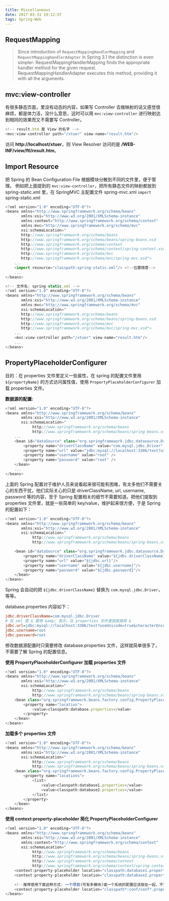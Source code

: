 ```yaml
---
title: Miscellaneous
date: 2017-03-31 19:12:57
tags: Spring-Web
---
```

## RequestMapping

> Since introduction of `RequestMappingHandlerMapping` and `RequestMappingHandlerAdapter` in Spring 3.1 the distinction is even simpler: RequestMappingHandlerMapping finds the appropriate handler method for the given request. RequestMappingHandlerAdapter executes this method, providing it with all the arguments.

## mvc:view-controller

有很多静态页面，里没有动态的内容，如果写 Controller 去做映射的话又感觉很麻烦，都是体力活，没什么意思，这时可以用 `mvc:view-controller` 进行映射达到相同的效果而又不需要写 Controller。

```js
<!-- result.htm 是 View 的名字 -->
<mvc:view-controller path="/xtuer" view-name="result.htm"/>
```

访问 **http://localhost/xtuer**，则 View Resolver 访问的是 **/WEB-INF/view/ftl/result.htm**。

## Import Resource

把 Spring 的 Bean Configuration File 根据模块分散到不同的文件里，便于管理。
例如把上面提到的 `mvc:view-controller`，把所有静态文件的映射都放到 spring-static.xml 里，在 SpringMVC 主配置文件 spring-mvc.xml `import` spring-static.xml

```js
<?xml version="1.0" encoding="UTF-8"?>
<beans xmlns="http://www.springframework.org/schema/beans"
       xmlns:xsi="http://www.w3.org/2001/XMLSchema-instance"
       xmlns:context="http://www.springframework.org/schema/context"
       xmlns:mvc="http://www.springframework.org/schema/mvc"
       xsi:schemaLocation="
       http://www.springframework.org/schema/beans
       http://www.springframework.org/schema/beans/spring-beans.xsd
       http://www.springframework.org/schema/context
       http://www.springframework.org/schema/context/spring-context.xsd
       http://www.springframework.org/schema/mvc
       http://www.springframework.org/schema/mvc/spring-mvc.xsd">
    ...
    <import resource="classpath:spring-static.xml"/> <!--位置随意-->
    ...
</beans>
```

```js
<!-- 文件名: spring-static.xml -->
<?xml version="1.0" encoding="UTF-8"?>
<beans xmlns="http://www.springframework.org/schema/beans"
       xmlns:xsi="http://www.w3.org/2001/XMLSchema-instance"
       xmlns:mvc="http://www.springframework.org/schema/mvc"
       xsi:schemaLocation="
       http://www.springframework.org/schema/beans
       http://www.springframework.org/schema/beans/spring-beans.xsd
       http://www.springframework.org/schema/mvc
       http://www.springframework.org/schema/mvc/spring-mvc.xsd">
    ...   
    <mvc:view-controller path="/xtuer" view-name="result.htm"/>
    ...
</beans>
```

## PropertyPlaceholderConfigurer

目的：在 properties 文件里定义一些属性，在 spring 的配置文件里用 `${propertyName}` 的方式访问属性值，使用 `PropertyPlaceholderConfigurer` 加载 properties 文件。

**数据源的配置:**

```js
<?xml version="1.0" encoding="UTF-8"?>
<beans xmlns="http://www.springframework.org/schema/beans"
       xmlns:xsi="http://www.w3.org/2001/XMLSchema-instance"
       xsi:schemaLocation="
            http://www.springframework.org/schema/beans
            http://www.springframework.org/schema/beans/spring-beans.xsd">
    ...
    <bean id="dataSource" class="org.springframework.jdbc.datasource.DriverManagerDataSource">
        <property name="driverClassName" value="com.mysql.jdbc.Driver" />
        <property name="url" value="jdbc:mysql://localhost:3306/test?useUnicode=true&amp;characterEncoding=UTF-8" />
        <property name="username" value="root" />
        <property name="password" value="root" />
    </bean>
    ...
</beans>
```

上面的 Spring 配置对于维护人员来说看起来很可能有困难，有太多他们不需要关心的东西干扰，他们实际关心的只是 driverClassName, url, username, password 等的内容，至于 Spring 配置相关的细节不需要知道。把他们提取到 properties 文件里，就是一些简单的 key/value，维护起来很方便，于是 Spring 的配置如下：

```js
<?xml version="1.0" encoding="UTF-8"?>
<beans xmlns="http://www.springframework.org/schema/beans"
       xmlns:xsi="http://www.w3.org/2001/XMLSchema-instance"
       xsi:schemaLocation="
            http://www.springframework.org/schema/beans
            http://www.springframework.org/schema/beans/spring-beans.xsd">

    <bean id="dataSource" class="org.springframework.jdbc.datasource.DriverManagerDataSource">
        <property name="driverClassName" value="${jdbc.driverClassName}"/>
        <property name="url" value="${jdbc.url}"/>
        <property name="username" value="${jdbc.username}"/>
        <property name="password" value="${jdbc.password}"/>
    </bean>
</beans>
```

Spring 会自动的把 `${jdbc.driverClassName}` 替换为 `com.mysql.jdbc.Driver`，等等。

database.properties 内容如下：

```ini
jdbc.driverClassName=com.mysql.jdbc.Driver
# 在 xml 里 & 要用 &amp; 表示，在 properties 文件里就直接用 &
jdbc.url=jdbc:mysql://localhost:3306/test?useUnicode=true&characterEncoding=UTF-8
jdbc.username=root
jdbc.password=root
```

修改数据源配置时只需要修改 database.properties 文件，这样就简单很多了，不需要了解 Spring 的配置信息。

**使用 PropertyPlaceholderConfigurer 加载 properties 文件**

```js
<?xml version="1.0" encoding="UTF-8"?>
<beans xmlns="http://www.springframework.org/schema/beans"
       xmlns:xsi="http://www.w3.org/2001/XMLSchema-instance"
       xsi:schemaLocation="
            http://www.springframework.org/schema/beans
            http://www.springframework.org/schema/beans/spring-beans.xsd">
    <bean class="org.springframework.beans.factory.config.PropertyPlaceholderConfigurer">
        <property name="location">
            <value>classpath:database.properties</value>
        </property>
    </bean>
</beans>
```

**加载多个 properties 文件**

```js
<?xml version="1.0" encoding="UTF-8"?>
<beans xmlns="http://www.springframework.org/schema/beans"
       xmlns:xsi="http://www.w3.org/2001/XMLSchema-instance"
       xsi:schemaLocation="
            http://www.springframework.org/schema/beans
            http://www.springframework.org/schema/beans/spring-beans.xsd">
    <bean class="org.springframework.beans.factory.config.PropertyPlaceholderConfigurer">
        <property name="locations">
            <list>
                <value>classpath:database1.properties</value>
                <value>classpath:database2.properties</value>
            </list>
        </property>
    </bean>
</beans>
```

**使用 context:property-placeholder 简化 PropertyPlaceholderConfigurer**

```js
<?xml version="1.0" encoding="UTF-8"?>
<beans xmlns="http://www.springframework.org/schema/beans"
       xmlns:xsi="http://www.w3.org/2001/XMLSchema-instance"
       xmlns:context="http://www.springframework.org/schema/context"
       xsi:schemaLocation="
            http://www.springframework.org/schema/beans
            http://www.springframework.org/schema/beans/spring-beans.xsd
            http://www.springframework.org/schema/context
            http://www.springframework.org/schema/context/spring-context.xsd">
    <context:property-placeholder location="classpath:database1.properties" ignore-unresolvable="true"/>
    <context:property-placeholder location="classpath:database2.properties" ignore-unresolvable="true"/>
    
    <!--推荐使用下面这种方式: 一个项目(可有多模块)或一个系统的配置应该放在一起，不宜分散-->
    <context:property-placeholder location="classpath*:conf/conf*.properties"/>
</beans>
```

